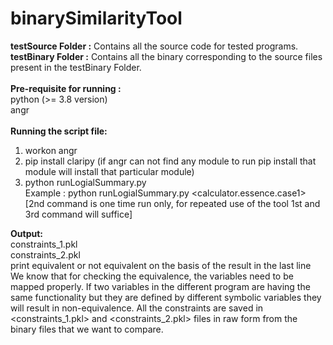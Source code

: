 # binarySimilarityTool
**testSource Folder :** Contains all the source code for tested programs.<br />
**testBinary Folder :** Contains all the binary corresponding to the source files present in the testBinary Folder.
<br />
<br />
**Pre-requisite for running :**
                <br />python (>= 3.8 version)
                <br />angr
                <br /><br />
**Running the script file:**
1. workon angr
2. pip install claripy (if angr can not find any module to run pip install that module will install that particular module)
3. python runLogialSummary.py <binary1> <binary2> 
<br /> Example : python runLogialSummary.py <calculator> <calculator.essence.case1> 
<br />[2nd command is one time run only, for repeated use of the tool 1st and 3rd command will suffice]

**Output:** <br />
	constraints_1.pkl <br />
  constraints_2.pkl <br />
  print equivalent or not equivalent on the basis of the result in the last line
<br />
We know that for checking the equivalence, the variables need to be mapped properly. If two variables in the different program are having the same functionality but they are defined by different symbolic variables they will result in non-equivalence. All the constraints are saved in <constraints_1.pkl> and <constraints_2.pkl> files in raw form from the binary files that we want to compare. 

